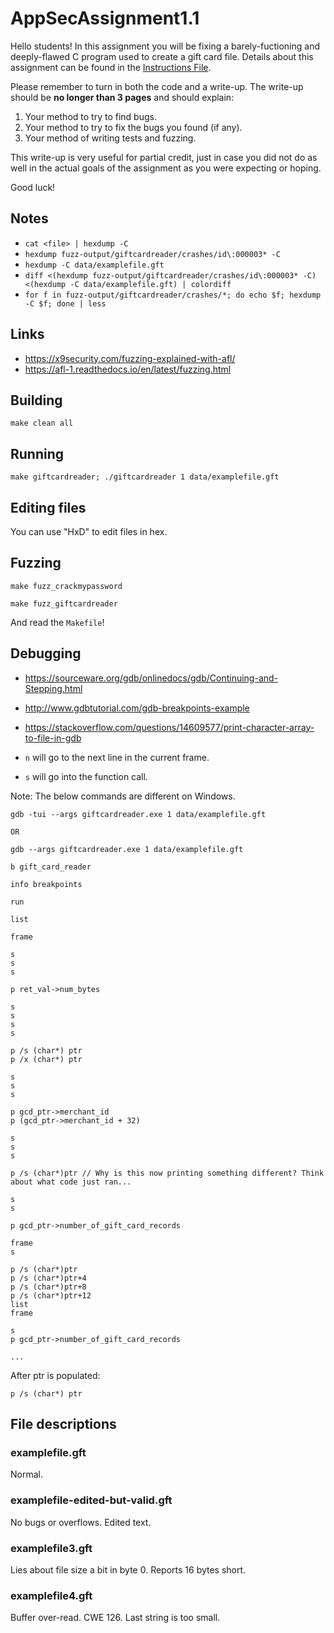 # AppSecAssignment1.1
Hello students! In this assignment you will be fixing a barely-fuctioning 
and deeply-flawed C program used to create a gift card file. Details 
about this assignment can be found in the 
[Instructions File](./HW1_Instructions.md).

Please remember to turn in both the code and a write-up. The write-up
should be **no longer than 3 pages** and should explain:

1. Your method to try to find bugs.
2. Your method to try to fix the bugs you found (if any).
3. Your method of writing tests and fuzzing.

This write-up is very useful for partial credit, just in case you did 
not do as well in the actual goals of the assignment as you were 
expecting or hoping.

Good luck!

## Notes

-   `cat <file> | hexdump -C`
-   `hexdump fuzz-output/giftcardreader/crashes/id\:000003* -C`
-   `hexdump -C data/examplefile.gft`
-   `diff <(hexdump fuzz-output/giftcardreader/crashes/id\:000003* -C) <(hexdump -C data/examplefile.gft) | colordiff`
-   `for f in fuzz-output/giftcardreader/crashes/*; do echo $f; hexdump -C $f; done | less`

## Links

-   <https://x9security.com/fuzzing-explained-with-afl/>
-   <https://afl-1.readthedocs.io/en/latest/fuzzing.html>

## Building

    make clean all

## Running

    make giftcardreader; ./giftcardreader 1 data/examplefile.gft

## Editing files

You can use "HxD" to edit files in hex.

## Fuzzing

    make fuzz_crackmypassword

    make fuzz_giftcardreader

And read the `Makefile`!

## Debugging

-   <https://sourceware.org/gdb/onlinedocs/gdb/Continuing-and-Stepping.html>
-   <http://www.gdbtutorial.com/gdb-breakpoints-example>
-   <https://stackoverflow.com/questions/14609577/print-character-array-to-file-in-gdb>

-   `n` will go to the next line in the current frame.
-   `s` will go into the function call.

Note: The below commands are different on Windows.

    gdb -tui --args giftcardreader.exe 1 data/examplefile.gft
    
    OR

    gdb --args giftcardreader.exe 1 data/examplefile.gft

    b gift_card_reader

    info breakpoints

    run

    list

    frame

    s
    s
    s

    p ret_val->num_bytes

    s
    s
    s
    s

    p /s (char*) ptr
    p /x (char*) ptr

    s
    s
    s

    p gcd_ptr->merchant_id
    p (gcd_ptr->merchant_id + 32)

    s
    s
    s

    p /s (char*)ptr // Why is this now printing something different? Think about what code just ran...

    s
    s

    p gcd_ptr->number_of_gift_card_records

    frame
    s

    p /s (char*)ptr
    p /s (char*)ptr+4
    p /s (char*)ptr+8
    p /s (char*)ptr+12
    list
    frame

    s
    p gcd_ptr->number_of_gift_card_records

    ...

After ptr is populated:

    p /s (char*) ptr

## File descriptions

### examplefile.gft

Normal.

### examplefile-edited-but-valid.gft

No bugs or overflows. Edited text.

### examplefile3.gft

Lies about file size a bit in byte 0. Reports 16 bytes short.

### examplefile4.gft

Buffer over-read. CWE 126. Last string is too small.